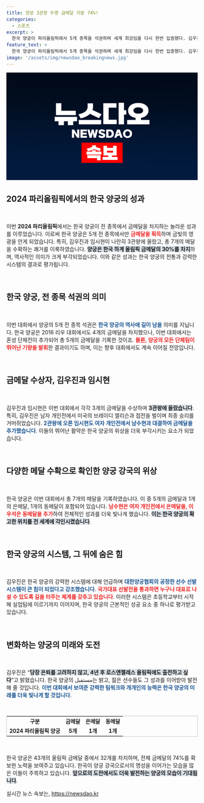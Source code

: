 ```yaml
---
title: 양궁 3관왕 두명 금메달 지분 74%!
categories:
  - 스포츠
excerpt: >
  한국 양궁이 파리올림픽에서 5개 종목을 석권하며 세계 최강임을 다시 한번 입증했다. 김우진과 임시현은 각각 3관왕에 오르며 총 7개의 메달을 확보, 한국 양궁의 역대 금메달 수는 32개로 늘어났다.
feature_text: >
  한국 양궁이 파리올림픽에서 5개 종목을 석권하며 세계 최강임을 다시 한번 입증했다. 김우진과 임시현은 각각 3관왕에 오르며 총 7개의 메달을 확보, 한국 양궁의 역대 금메달 수는 32개로 늘어났다.
image: '/assets/img/newsdao_breakingnews.jpg'
---
```


<p><img src="/assets/img/newsdao_breakingnews.jpg" alt="ontimetimes 속보" /></p>

<h2 data-ke-size="size26">2024 파리올림픽에서의 한국 양궁의 성과</h2>

<p data-ke-size="size16">&nbsp;</p>

<p>이번 <b>2024 파리올림픽</b>에서는 한국 양궁이 전 종목에서 금메달을 차지하는 놀라운 성과를 이루었습니다. 이로써 한국 양궁은 5개 전 종목에서만 <b><span style="color: #ee2323;">금메달을 획득</span></b>하며 금빛의 영광을 안게 되었습니다. 특히, 김우진과 임시현이 나란히 3관왕에 올랐고, 총 7개의 메달을 수확하는 쾌거를 이룩하였습니다. <b><span style="background-color: #21538527;">양궁은 한국 하계 올림픽 금메달의 30%를 차지</span></b>하며, 역사적인 의미가 크게 부각되었습니다. 이와 같은 성과는 한국 양궁의 전통과 강력한 시스템의 결과로 평가됩니다.</p>

<p data-ke-size="size16">&nbsp;</p>

<h2 data-ke-size="size26">한국 양궁, 전 종목 석권의 의미</h2>

<p data-ke-size="size16">&nbsp;</p>

<p>이번 대회에서 양궁의 5개 전 종목 석권은 <b><span style="color: #1a5490;">한국 양궁의 역사에 길이 남을</span></b> 의미를 지닙니다. 한국 양궁은 2016 리우 대회에서도 4개의 금메달을 차지했으나, 이번 대회에서는 혼성 단체전이 추가되어 총 5개의 금메달을 기록한 것이죠. <b><span style="color: #ee2323;">물론, 양궁의 모든 단체팀이 뛰어난 기량을 발휘</span></b>한 결과이기도 하며, 이는 향후 대회에서도 계속 이어질 전망입니다.</p>

<p data-ke-size="size16">&nbsp;</p>

<h2 data-ke-size="size26">금메달 수상자, 김우진과 임시현</h2>

<p data-ke-size="size16">&nbsp;</p>

<p>김우진과 임시현은 이번 대회에서 각각 3개의 금메달을 수상하며 <b><span style="background-color: #21538527;">3관왕에 올랐습니다</span></b>. 특히, 김우진은 남자 개인전에서 미국의 브레이디 엘리슨과 접전을 벌이며 최종 승리를 거머쥐었습니다. <b><span style="color: #1a5490;">2관왕에 오른 임시현도 여자 개인전에서 남수현과 대결하여 금메달을 추가했습니다</span></b>. 이들의 뛰어난 활약은 한국 양궁의 위상을 더욱 부각시키는 요소가 되었습니다.</p>

<p data-ke-size="size16">&nbsp;</p>

<h2 data-ke-size="size26">다양한 메달 수확으로 확인한 양궁 강국의 위상</h2>

<p data-ke-size="size16">&nbsp;</p>

<p>한국 양궁은 이번 대회에서 총 7개의 메달을 기록하였습니다. 이 중 5개의 금메달과 1개의 은메달, 1개의 동메달이 포함되어 있습니다. <b><span style="color: #ee2323;">남수현은 여자 개인전에서 은메달을, 이우석은 동메달을 추가</span></b>하여 전체적인 성과를 더욱 빛나게 했습니다. <b><span style="background-color: #21538527;">이는 한국 양궁의 확고한 위치를 전 세계에 각인시켰습니다</span></b>.</p>

<p data-ke-size="size16">&nbsp;</p>

<h2 data-ke-size="size26">한국 양궁의 시스템, 그 뒤에 숨은 힘</h2>

<p data-ke-size="size16">&nbsp;</p>

<p>김우진은 한국 양궁의 강력한 시스템에 대해 언급하며 <b><span style="color: #1a5490;">대한양궁협회의 공정한 선수 선발 시스템이 큰 힘이 되었다고 강조했습니다</span></b>. <b><span style="color: #ee2323;">국가대표 선발전을 통과하면 누구나 대표로 나설 수 있도록 길을 터주는 체계를 갖추고 있습니다</span></b>. 이러한 시스템은 초등학교부터 시작해 실업팀에 이르기까지 이어지며, 한국 양궁의 근본적인 성공 요소 중 하나로 평가받고 있습니다.</p>

<p data-ke-size="size16">&nbsp;</p>

<h2 data-ke-size="size26">변화하는 양궁의 미래와 도전</h2>

<p data-ke-size="size16">&nbsp;</p>

<p>김우진은 “<b><span style="background-color: #21538527;">당장 은퇴를 고려하지 않고, 4년 후 로스앤젤레스 올림픽에도 출전하고 싶다</span></b>”고 밝혔습니다. 한국 양궁의 مستقبل는 밝고, 젊은 선수들도 그 성과를 이어받아 발전해 줄 것입니다. <b><span style="color: #1a5490;">이번 대회에서 보여준 강력한 팀워크와 개개인의 능력은 한국 양궁의 미래를 더욱 빛나게 할 것입니다</span></b>.</p>

<p data-ke-size="size16">&nbsp;</p>

<table style="width: 100%; border: 1px solid #c1c1c1;">
    <tbody>
        <tr>
            <td style="text-align: center; height: 17px;"><b>구분</b></td>
            <td style="text-align: center; height: 17px;"><b>금메달</b></td>
            <td style="text-align: center; height: 17px;"><b>은메달</b></td>
            <td style="text-align: center; height: 17px;"><b>동메달</b></td>
        </tr>
        <tr>
            <td style="text-align: center; height: 17px;"><b>2024 파리올림픽 양궁</b></td>
            <td style="text-align: center; height: 17px;"><b>5개</b></td>
            <td style="text-align: center; height: 17px;"><b>1개</b></td>
            <td style="text-align: center; height: 17px;"><b>1개</b></td>
        </tr>
    </tbody>
</table>

<p data-ke-size="size16">&nbsp;</p>

<p>한국 양궁은 43개의 올림픽 금메달 중에서 32개를 차지하며, 전체 금메달의 74%를 확보한 노력을 보여주고 있습니다. 한국이 양궁 강국으로서의 명성을 이어가는 모습을 많은 이들이 주목하고 있습니다. <b><span style="background-color: #21538527;">앞으로의 도전에서도 더욱 발전하는 양궁의 모습이 기대됩니다</span></b>.</p>
실시간 뉴스 속보는, <a href="https://newsdao.kr" rel="dofollow">https://newsdao.kr</a>


